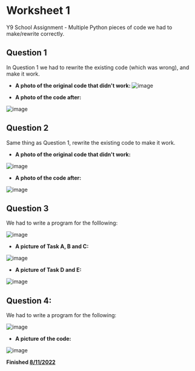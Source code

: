 # Worksheet 1
Y9 School Assignment - Multiple Python pieces of code we had to make/rewrite correctly.

## Question 1 
In Question 1 we had to rewrite the existing code (which was wrong), and make it work.

- <b> A photo of the original code that didn't work: </b>
![image](https://user-images.githubusercontent.com/106308047/200479584-8d5fa54a-5739-4016-83da-77fd2f6ff6a2.png)

- <b> A photo of the code after: </b>

![image](https://user-images.githubusercontent.com/106308047/200479731-65026a19-7edf-4289-8666-9966d446749d.png)

## Question 2
Same thing as Question 1, rewrite the existing code to make it work.

- <b> A photo of the original code that didn't work: </b>

![image](https://user-images.githubusercontent.com/106308047/200479971-342a8b78-fbdd-44b2-9fd7-ddd9febb39ad.png)

- <b> A photo of the code after: </b>

![image](https://user-images.githubusercontent.com/106308047/200480104-4da605f1-53ab-4e96-bdef-8b88d04549ec.png)

## Question 3
We had to write a program for the folllowing: 

![image](https://user-images.githubusercontent.com/106308047/200480630-69b0b158-095b-4159-a6ea-4db96d44b52e.png)

- <b> A picture of Task A, B and C: </b>

![image](https://user-images.githubusercontent.com/106308047/200480809-ff30aad2-b7d0-4874-890e-7788d18bfa8e.png)

- <b> A picture of Task D and E: </b>

![image](https://user-images.githubusercontent.com/106308047/200480885-1575f94d-1134-4e2c-8b60-9eace8a22ecf.png)

## Question 4:
We had to write a program for the following:

![image](https://user-images.githubusercontent.com/106308047/200480963-289d346c-5ce0-4de9-8e04-089626538007.png)

- <b> A picture of the code: </b>

![image](https://user-images.githubusercontent.com/106308047/200481026-cc47f7d1-f69e-45d5-a98b-c27ca8eb3366.png)

<b> Finished <u> 8/11/2022 </u> </b>
